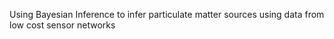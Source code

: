 Using Bayesian Inference to infer particulate matter sources using data from low cost sensor networks
